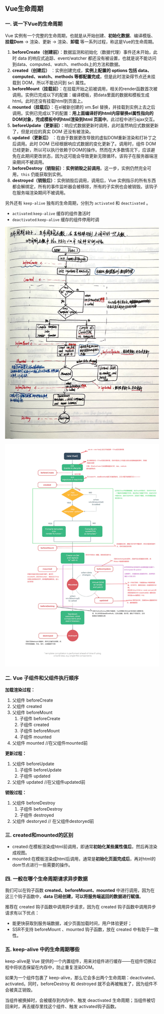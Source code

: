 ## Vue生命周期

### 一. 说一下Vue的生命周期

Vue 实例有⼀个完整的⽣命周期，也就是从开始创建、**初始化数据**、编译模版、**挂载Dom** -> 渲染、更新 -> 渲染、**卸载** 等⼀系列过程，称这是Vue的⽣命周期。 

1. **beforeCreate（创建前）**：数据监测和初始化（数据代理）事件还未开始，此时 data 的响应式追踪、event/watcher 都还没有被设置，也就是说不能访问到data、computed、watch、methods上的方法和数据。
2. **created（创建后）** ：实例创建完成，**实例上配置的 options 包括 data、computed、watch、methods 等都配置完成**，但是此时渲染得节点还未挂载到 DOM，所以不能访问到 `$el` 属性。
3. **beforeMount（挂载前）**：在挂载开始之前被调用，相关的render函数首次被调用。实例已完成以下的配置：编译模板，把data里面的数据和模板生成html。此时还没有挂载html到页面上。
4. **mounted（挂载后）**：在el被新创建的 vm.$el 替换，并挂载到实例上去之后调用。实例已完成以下的配置：**用上面编译好的html内容替换el属性指向的DOM对象，完成模板中的html渲染到html 页面中**。此过程中进行ajax交互。
5. **beforeUpdate（更新前）**：响应式数据更新时调用，此时虽然响应式数据更新了，但是对应的真实 DOM 还没有被渲染。
6. **updated（更新后）** ：在由于数据更改导致的虚拟DOM重新渲染和打补丁之后调用。此时 DOM 已经根据响应式数据的变化更新了。调用时，组件 DOM已经更新，所以可以执行依赖于DOM的操作。然而在大多数情况下，应该避免在此期间更改状态，因为这可能会导致更新无限循环。该钩子在服务器端渲染期间不被调用。
7. **beforeDestroy（销毁前）**：**实例销毁之前调用**。这一步，实例仍然完全可用，`this` 仍能获取到实例。
8. **destroyed（销毁后）**：实例销毁后调用，调用后，Vue 实例指示的所有东西都会解绑定，所有的事件监听器会被移除，所有的子实例也会被销毁。该钩子在服务端渲染期间不被调用。

另外还有 `keep-alive` 独有的生命周期，分别为 `activated` 和 `deactivated` 。
- `activated`:`keep-alive` 缓存的组件激活时
- `deactivated`:`keep-alive` 缓存的组件停用时调

![](https://raw.githubusercontent.com/yuefei-su/My-DrawingBed/main/notes/vue%E7%94%9F%E5%91%BD%E5%91%A8%E6%9C%9F.jpg)  

![](https://raw.githubusercontent.com/yuefei-su/My-DrawingBed/main/notes/20220317131032.png)

### 二. Vue 子组件和父组件执行顺序

**加载渲染过程：**

1. 父组件 beforeCreate
2. 父组件 created
3. 父组件 beforeMount
   1. 子组件 beforeCreate
   2. 子组件 created
   3. 子组件 beforeMount
   4. 子组件 mounted
4. 父组件 mounted  //在父组件mounted前

**更新过程：**

1. 父组件 beforeUpdate
   1. 子组件 beforeUpdate
   2. 子组件 updated
2. 父组件 updated   //在父组件updated前

**销毁过程：**

1. 父组件 beforeDestroy
   1. 子组件 beforeDestroy
   2. 子组件 destroyed
2. 父组件 destoryed   // 在父组件destoryed前


### 三. created和mounted的区别

- created:在模板渲染成html前调用，即通常**初始化某些属性值后**，然后再渲染成视图。
- mounted:在模板渲染成html后调用，通常是**初始化页面完成后**，再对html的dom节点进行一些需要的操作。



### 四. 一般在哪个生命周期请求异步数据

我们可以在钩子函数 **created、beforeMount、mounted** 中进行调用，因为在这三个钩子函数中，**data 已经创建，可以将服务端返回的数据进行赋值**。

推荐在 created 钩子函数中调用异步请求，因为在 created 钩子函数中调用异步请求有以下优点：
- 能更快获取到服务端数据，减少页面加载时间，用户体验更好；
- SSR不支持 beforeMount 、mounted 钩子函数，放在 created 中有助于一致性。

### 五. keep-alive 中的生命周期哪些

keep-alive是 Vue 提供的一个内置组件，用来对组件进行缓存——在组件切换过程中将状态保留在内存中，防止重复渲染DOM。

如果为一个组件包裹了 keep-alive，那么它会多出两个生命周期：deactivated、activated。同时，beforeDestroy 和 destroyed 就不会再被触发了，因为组件不会被真正销毁。

当组件被换掉时，会被缓存到内存中、触发 deactivated 生命周期；当组件被切回来时，再去缓存里找这个组件、触发 activated钩子函数。